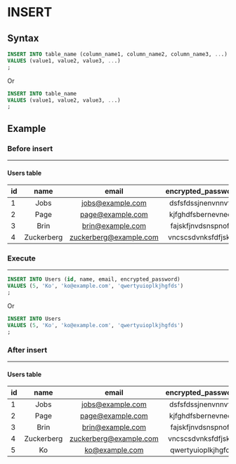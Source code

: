 # INSERT

## Syntax

```sql
INSERT INTO table_name (column_name1, column_name2, column_name3, ...)
VALUES (value1, value2, value3, ...)
;
```
Or
```sql
INSERT INTO table_name
VALUES (value1, value2, value3, ...)
;
```

## Example

### Before insert
---

#### Users table

| id | name       | email                  | encrypted_password |
|:---|:----------:| :---------------------:|:------------------:|
| 1  | Jobs       | jobs@example.com       | dsfsfdssjnenvnnvfq |
| 2  | Page       | page@example.com       | kjfghdfsbernevnedr |
| 3  | Brin       | brin@example.com       | fajskfjnvdsnspnofe |
| 4  | Zuckerberg | zuckerberg@example.com | vncscsdvnksfdfjskw |

### Execute
---

```sql
INSERT INTO Users (id, name, email, encrypted_password)
VALUES (5, 'Ko', 'ko@example.com', 'qwertyuioplkjhgfds')
;
```
Or
```sql
INSERT INTO Users
VALUES (5, 'Ko', 'ko@example.com', 'qwertyuioplkjhgfds')
;
```

### After insert
---

#### Users table

| id | name       | email                  | encrypted_password |
|:---|:----------:| :---------------------:|:------------------:|
| 1  | Jobs       | jobs@example.com       | dsfsfdssjnenvnnvfq |
| 2  | Page       | page@example.com       | kjfghdfsbernevnedr |
| 3  | Brin       | brin@example.com       | fajskfjnvdsnspnofe |
| 4  | Zuckerberg | zuckerberg@example.com | vncscsdvnksfdfjskw |
| 5  | Ko         | ko@example.com         | qwertyuioplkjhgfds |
